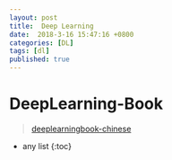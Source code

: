 ```yaml
---
layout: post
title:  Deep Learning
date:  2018-3-16 15:47:16 +0800
categories: [DL]
tags: [dl]
published: true
---
```


# DeepLearning-Book

> [deeplearningbook-chinese](https://exacity.github.io/deeplearningbook-chinese/)


* any list
{:toc}

